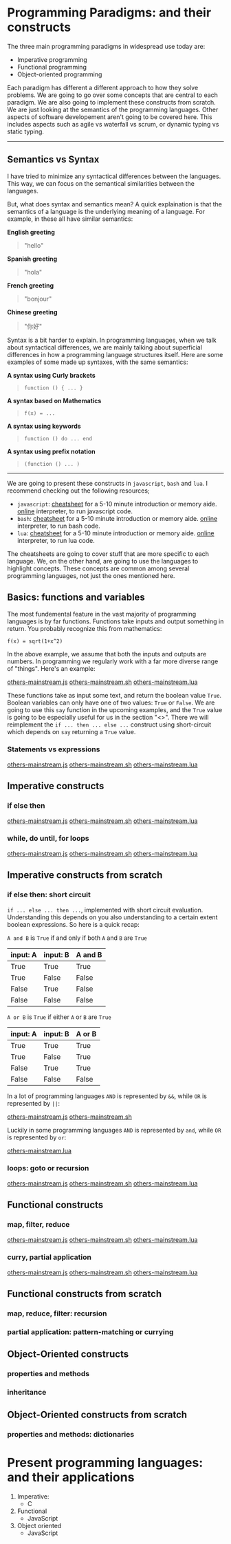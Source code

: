 # Programming Paradigms: and their constructs 

The three main programming paradigms in widespread use today are:

* Imperative programming
* Functional programming
* Object-oriented programming

Each paradigm has different a different approach to how they solve problems.
We are going to go over some concepts that are central to each paradigm.
We are also going to implement these constructs from scratch.
We are just looking at the semantics of the programming languages.
Other aspects of software developement aren't going to be covered here.
This includes aspects such as agile vs waterfall vs scrum, or dynamic typing vs static typing.

----
## Semantics vs Syntax

I have tried to minimize any syntactical differences between the languages.
This way, we can focus on the semantical similarities between the languages.

But, what does syntax and semantics mean?
A quick explaination is that the semantics of a language is the underlying meaning of a language.
For example, in these all have similar semantics:

**English greeting**
>"hello"

**Spanish greeting**
>"hola"

**French greeting**
>"bonjour"

**Chinese greeting**
>"你好"

Syntax is a bit harder to explain.
In programming languages, when we talk about syntactical differences,
we are mainly talking about superficial differences in how a programming language structures itself.
Here are some examples of some made up syntaxes, with the same semantics:

**A syntax using Curly brackets**
> `function () { ... }`

**A syntax based on Mathematics**
> `f(x) = ...`

**A syntax using keywords**
> `function () do ... end`

**A syntax using prefix notation**
> `(function () ... )`

----

We are going to present these constructs in `javascript`, `bash` and `lua`.
I recommend checking out the following resources;

* `javascript`:
  [cheatsheet](https://learnxinyminutes.com/docs/javascript/) for a 5-10 minute introduction or memory aide.
  [online](https://replit.com/languages/javascript) interpreter, to run javascript code.
* `bash`:
  [cheatsheet](https://learnxinyminutes.com/docs/bash/) for a 5-10 minute introduction or memory aide.
  [online](https://replit.com/languages/bash) interpreter, to run bash code.
* `lua`:
  [cheatsheet](https://learnxinyminutes.com/docs/lua/) for a 5-10 minute introduction or memory aide.
  [online](https://replit.com/languages/lua) interpreter, to run lua code.
  
The cheatsheets are going to cover stuff that are more specific to each language.
We, on the other hand, are going to use the languages to highlight concepts.
These concepts are common among several programming languages, not just the ones mentioned here.

## Basics: functions and variables

The most fundemental feature in the vast majority of programming languages is by far functions.
Functions take inputs and output something in return.
You probably recognize this from mathematics:

```stem
f(x) = sqrt(1+x^2)
```

In the above example, we assume that both the inputs and outputs are numbers.
In programming we regularly work with a far more diverse range of "things".
Here's an example:

[others-mainstream.js](others-mainstream.js ':include :fragment=function')
[others-mainstream.sh](others-mainstream.sh ':include :fragment=function')
[others-mainstream.lua](others-mainstream.lua ':include :fragment=function')

These functions take as input some text, and return the boolean value `True`.
Boolean variables can only have one of two values: `True` or `False`.
We are going to use this `say` function in the upcoming examples,
and the `True` value is going to be especially useful for us in the section "<<if else then: short circuit>>".
There we will reimplement the `if ... then ... else ...` construct using short-circuit which depends on `say` returning a `True` value.

### Statements vs expressions

[others-mainstream.js](others-mainstream.js ':include :fragment=anonFunction')
[others-mainstream.sh](others-mainstream.sh ':include :fragment=anonFunction')
[others-mainstream.lua](others-mainstream.lua ':include :fragment=anonFunction')

## Imperative constructs

### if else then

[others-mainstream.js](others-mainstream.js ':include :fragment=ifElse')
[others-mainstream.sh](others-mainstream.sh ':include :fragment=ifElse')
[others-mainstream.lua](others-mainstream.lua ':include :fragment=ifElse')

### while, do until, for loops

[others-mainstream.js](others-mainstream.js ':include :fragment=loops')
[others-mainstream.sh](others-mainstream.sh ':include :fragment=loops')
[others-mainstream.lua](others-mainstream.lua ':include :fragment=loops')

## Imperative constructs from scratch 

### if else then: short circuit

`if ... else ... then ...`, implemented with short circuit evaluation.
Understanding this depends on you also understanding to a certain extent boolean expressions.
So here is a quick recap:

`A and B` is `True` if and only if both `A` and `B` are `True`

| input: A | input: B | A and B |
|----------|----------|---------|
| True     | True     | True    |
| True     | False    | False   |
| False    | True     | False   |
| False    | False    | False   |

`A or B` is `True` if either `A` or `B` are `True`

| input: A | input: B | A or B |
|----------|----------|--------|
| True     | True     | True   |
| True     | False    | True   |
| False    | True     | True   |
| False    | False    | False  |


In a lot of programming languages `AND` is represented by `&&`,
while `OR` is represented by `||`:

[others-mainstream.js](others-mainstream.js ':include :fragment=short')
[others-mainstream.sh](others-mainstream.sh ':include :fragment=short')

Luckily in some programming languages `AND` is represented by `and`,
while `OR` is represented by `or`:

[others-mainstream.lua](others-mainstream.lua ':include :fragment=short')

### loops: goto or recursion

[others-mainstream.js](others-mainstream.js ':include :fragment=recursion')
[others-mainstream.sh](others-mainstream.sh ':include :fragment=recursion')
[others-mainstream.lua](others-mainstream.lua ':include :fragment=recursion')

## Functional constructs

### map, filter, reduce

[others-mainstream.js](others-mainstream.js ':include :fragment=mapReduce')
[others-mainstream.sh](others-mainstream.sh ':include :fragment=mapReduce')
[others-mainstream.lua](others-mainstream.lua ':include :fragment=mapReduce')
    
### curry, partial application 

[others-mainstream.js](others-mainstream.js ':include :fragment=partial')
[others-mainstream.sh](others-mainstream.sh ':include :fragment=partial')
[others-mainstream.lua](others-mainstream.lua ':include :fragment=partial')
  
## Functional constructs from scratch 

### map, reduce, filter: recursion

### partial application: pattern-matching or currying 


## Object-Oriented constructs

### properties and methods

### inheritance

## Object-Oriented constructs from scratch 

### properties and methods: dictionaries


# Present programming languages: and their applications

1. Imperative: 
    * C
2. Functional
    * JavaScript 
3. Object oriented 
    * JavaScript 

